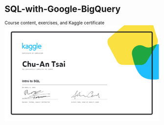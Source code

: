 # SQL-with-Google-BigQuery
Course content, exercises, and Kaggle certificate
![img](https://github.com/ChuAn0428/SQL-with-Google-BigQuery/blob/main/Certificate%20-%20Intro%20to%20SQL.png)
